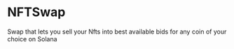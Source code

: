 # NFTSwap
Swap that lets you sell your Nfts into best available bids for any coin of your choice on Solana
